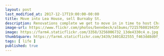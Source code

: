 ```yaml
---
layout: post
last_modified_at: 2017-12-17T19:00:00-00:00
title: Move into Lea House, sell Burnaby St.
description: Renovations complete we get to move in in time to host Christmas
image-url: https://www.flickr.com/photos/bennbeck/albums/72157608194359984
image: https://farm4.staticflickr.com/3358/3256006732_13de4330c4_o.jpg
thumbSquare: https://farm4.staticflickr.com/3439/3401822555_f463dd8d0f_q.jpg
tags: [ life ]
published: true
---
```


